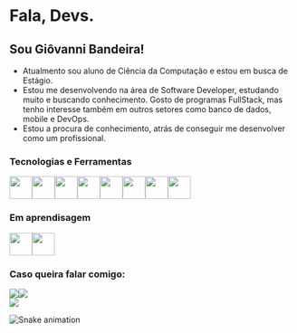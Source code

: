 # Fala, Devs. 
## Sou Giôvanni Bandeira!

- Atualmento sou aluno de Ciência da Computação e estou em busca de Estágio.
- Estou me desenvolvendo na área de Software Developer, estudando muito e buscando conhecimento. Gosto de programas FullStack, mas tenho interesse também em outros setores como banco de dados, mobile e DevOps.
- Estou a procura de conhecimento, atrás de conseguir me desenvolver como um profissional.

### Tecnologias e Ferramentas

<img loading="lazy" src="https://cdn.jsdelivr.net/gh/devicons/devicon@latest/icons/java/java-original.svg" width="40" height="40"/><img loading="lazy" src="https://cdn.jsdelivr.net/gh/devicons/devicon@latest/icons/python/python-original.svg" width="40" height="40"/><img loading="lazy" src="https://cdn.jsdelivr.net/gh/devicons/devicon@latest/icons/javascript/javascript-original.svg" width="40" height="40"/><img loading="lazy" src="https://cdn.jsdelivr.net/gh/devicons/devicon@latest/icons/html5/html5-original.svg" width="40" height="40"/><img loading="lazy" src="https://cdn.jsdelivr.net/gh/devicons/devicon@latest/icons/css3/css3-original.svg" width="40" height="40"/><img loading="lazy" src="https://cdn.jsdelivr.net/gh/devicons/devicon@latest/icons/canva/canva-original.svg" width="40" height="40"/><img loading="lazy" src="https://cdn.jsdelivr.net/gh/devicons/devicon@latest/icons/git/git-original-wordmark.svg" width="40" height="40"/><img loading="lazy" src="https://cdn.jsdelivr.net/gh/devicons/devicon@latest/icons/vercel/vercel-original-wordmark.svg" width="40" height="40"/>

### Em aprendisagem

<img loading="lazy" src="https://cdn.jsdelivr.net/gh/devicons/devicon@latest/icons/wordpress/wordpress-plain.svg" width="40" height="40"/><img loading="lazy" src="https://cdn.jsdelivr.net/gh/devicons/devicon@latest/icons/postgresql/postgresql-original.svg" width="40" height="40"/>


### Caso queira falar comigo:
<div>
<a href = "mailto:giovanni.bandeira.sousa@gmail.com"><img loading="lazy" src="https://img.shields.io/badge/Gmail-D14836?style=for-the-badge&logo=gmail&logoColor=white" target="_blank"></a><a href="https://www.linkedin.com/in/giovanni-bandeira" target="_blank"><img loading="lazy" src="https://img.shields.io/badge/-LinkedIn-%230077B5?style=for-the-badge&logo=linkedin&logoColor=white" target="_blank"></a>   
</div>

<picture>
  <source
    srcset="https://github-readme-stats.vercel.app/api?username=GiovanniBandeira&show_icons=true&theme=dark"
    media="(prefers-color-scheme: dark)"
  />
  <source
    srcset="https://github-readme-stats.vercel.app/api?username=GiovanniBandeira&show_icons=true"
    media="(prefers-color-scheme: light), (prefers-color-scheme: no-preference)"
  />
  <img src="https://github-readme-stats.vercel.app/api?username=GiovanniBandeira&show_icons=true" />
</picture>

![Snake animation](https://github.com/seu-usuário-aqui/seu-usuário-aqui/blob/output/github-contribution-grid-snake.svg)
